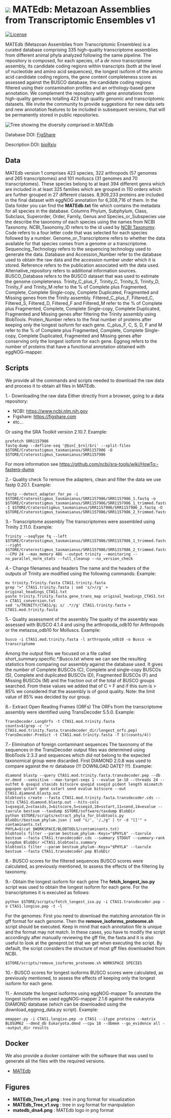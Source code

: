 # ![](/Figures/matedb_dna4.png) MATEdb: Metazoan Assemblies from Transcriptomic Ensembles v1

[![License](https://img.shields.io/badge/license-GPLv3-blue.svg)](http://www.gnu.org/licenses/gpl.html)

MATEdb (Metazoan Assemblies from Transcriptomic Ensembles) is a curated database comprising 335 high-quality transcriptome assemblies from different animal phyla analyzed following the same pipeline. The repository is composed, for each species, of a *de novo* transcriptome assembly, its candidate coding regions within transcripts (both at the level of nucleotide and amino acid sequences), the longest isoform of the amino acid candidate coding regions, the gene content completeness score as assessed against the BUSCO database, the candidate coding regions filtered using their contamination profiles and an orthology-based gene annotation. We complement the repository with gene annotations from high-quality genomes totalling 423 high quality genomic and transcriptomic datasets. We invite the community to provide suggestions for new data sets and new annotation features to be included in subsequent versions, that will be permanently stored in public repositories. 

![Tree showing the diversity comprised in MATEdb](/Figures/MATEdb_Tree_v1.png)

Database DOI: [FigShare](https://doi.org/10.6084/m9.figshare.20178800.v1)

Description DOI: [bioRxiv](url)

## Data

MATEdb version 1 comprises 423 species, 322 arthropods (57 genomes and 265 transcriptomes) and 101 molluscs (31 genomes and 70 transcriptomes). These species belong to at least 394 different genra which are included in at least 325 families which are grouped in 110 orders which are further grouped in 27 different classes. 8,909,233 proteins are included in the final dataset with eggNOG annotation for 6,308,716 of them. In the Data folder you can find the **MATEdb.txt** file which contains the metadata for all species in the database. 
Columns Phylum, Subphylum, Class, Subclass, Superorder, Order, Family, Genus and Species_or_Subspecies use the describe the taxonomy of each species using the names from NCBI Taxonomy.
NCBI_Taxonomy_ID refers to the id used by [NCBI Taxonomy](https://www.ncbi.nlm.nih.gov/taxonomy).
Code refers to a four letter code that was selected for each species followed by a number.	Genome_or_Transcriptome	refers to whether the data available for that species comes from a genome or a transcriptome.
Sequencing_Technology refers to the sequencing technology used to generate the data.
Database and Accession_Number refer to the database used to obtain the raw data and the accession number under which it is stored.
Reference refers to the publication associated with the data used.
Alternative_repository refers to additional information sources. 
BUSCO_Database refers to the BUSCO dataset that was used to estimate the genome completeness.
Trinity_C_plus_F, Trinity_C, Trinity_S, Trinity_D, Trinity_F and Trinity_M refer to the % of Complete plus Fragmented, Complete, Complete Single-copy, Complete Duplicated, Fragmented and Missing genes from the Trinity assembly.
Filtered_C_plus_F, Filtered_C, Filtered_S, Filtered_D, Filtered_F and Filtered_M refer to the % of Complete plus Fragmented, Complete, Complete Single-copy, Complete Duplicated, Fragmented and Missing genes after filtering the Trinity assembly using BlobTools.
Protein_Number refers to the final number of proteins after keeping only the longest isoform for each gene.
C_plus_F, C, S, D, F and M refer to the % of Complete plus Fragmented, Complete, Complete Single-copy, Complete Duplicated, Fragmented and Missing genes after conserving only the longest isoform for each gene.
Eggnog refers to the number of proteins that have a functional annotation obtained with eggNOG-mapper. 


## Scripts

We provide all the commands and scripts needed to download the raw data and process it to obtain all files in MATEdb.

1.- Downloading the raw data
Either directly from a browser, going to a data repository:
- NCBI: https://www.ncbi.nlm.nih.gov
- Figshare: https://figshare.com
- etc...

Or using the SRA Toolkit version 2.10.7.
Example:
``` 
prefetch SRR1157986
fastq-dump --defline-seq '@$sn[_$rn]/$ri' --split-files $STORE/Craterostigmus_tasmanianus/SRR1157986 -O $STORE/Craterostigmus_tasmanianus/SRR1157986
```
For more information see https://github.com/ncbi/sra-tools/wiki/HowTo:-fasterq-dump

2.- Quality check
To remove the adapters, clean and filter the data we use fastp 0.20.1. 
Example:
```
fastp --detect_adapter_for_pe -i $STORE/Craterostigmus_tasmanianus/SRR1157986/SRR1157986_1.fastq -o $STORE/Craterostigmus_tasmanianus/SRR1157986/SRR1157986_1_trimmed.fastq -I $STORE/Craterostigmus_tasmanianus/SRR1157986/SRR1157986_2.fastq -O $STORE/Craterostigmus_tasmanianus/SRR1157986/SRR1157986_2_trimmed.fastq
```

3.- Transcriptome assembly
The transcriptomes were assembled using Trinity 2.11.0.
Example:
```
Trinity --seqType fq --left $STORE/Craterostigmus_tasmanianus/SRR1157986/SRR1157986_1_trimmed.fastq --right $STORE/Craterostigmus_tasmanianus/SRR1157986/SRR1157986_2_trimmed.fastq --CPU 24 --max_memory 48G --output trinity --monitoring --no_parallel_norm_stats --full_cleanup --no_version_check
```

4.- Change filenames and headers
The name and the headers of the outputs of Trinity are modified using the following commands:
Example:
```
mv trinity.Trinity.fasta CTAS1.trinity.fasta
grep ">" CTAS1.trinity.fasta | sed 's/>//g' > original_headings_CTAS1.txt
paste trinity.Trinity.fasta.gene_trans_map original_headings_CTAS1.txt > CTAS1_conversion.txt
sed 's/TRINITY/CTAS1/g; s/ .*//g' CTAS1.trinity.fasta > CTAS1.mod.trinity.fasta
```

5.- Quality assessment of the assembly
The quality of the assembly was assessed with BUSCO 4.1.4 and using the arthropoda_odb10 for Arthropods or the metazoa_odb10 for Molluscs.
Example:
```
busco -i CTAS1.mod.trinity.fasta -l arthropoda_odb10 -o Busco -m transcriptome
```

Among the output files we focused on a file called short_summary.specific.*.Busco.txt where we can see the resulting statistics from comparing our assembly against the database used.
It gives the number of Complete BUSCOs (C), Complete and single-copy BUSCOs (S), Complete and duplicated BUSCOs (D), Fragmented BUSCOs (F) and Missing BUSCOs (M) and the fraction out of the total of BUSCO groups searched.
From these values we added that of C + F and if this sum is > 85% we considered that the assembly is of good quality.
Note: the limit value of 85% was decided by our group.

6.- Extract Open Reading Frames (ORFs)
The ORFs from the transcriptome assembly were identified using TransDecoder 5.5.0.
Example:
```
TransDecoder.LongOrfs -t CTAS1.mod.trinity.fasta
counts=$(grep -c '>' CTAS1.mod.trinity.fasta.transdecoder_dir/longest_orfs.pep)
TransDecoder.Predict -t CTAS1.mod.trinity.fasta -T $((counts/4))
```

7.- Elimination of foreign contaminant sequences
The taxonomy of the sequences in the TransDecoder output files was determined using BlobTools 2.3.3 and sequences which did not belong to the expected taxonomical group were discarded.
First DIAMOND 2.0.8 was used to compare against the nr database (!!! DOWNLOAD DATE? !!!).
Example: 
```
diamond blastp --query CTAS1.mod.trinity.fasta.transdecoder.pep --db nr.dmnd --sensitive --max-target-seqs 1 --evalue 1e-10 --threads 24 --outfmt 6 qseqid staxids bitscore qseqid sseqid pident length mismatch gapopen qstart qend sstart send evalue bitscore --out CTAS1.diamond.blastp.out
blobtools create --fasta CTAS1.mod.trinity.fasta.transdecoder.cds --hits CTAS1.diamond.blastp.out --hits-cols 1=qseqid,2=staxids,3=bitscore,5=sseqid,10=sstart,11=send,14=evalue --taxrule bestsum --taxdump $STORE/software/taxdump BlobDir
python $STORE/scripts/extract_phyla_for_blobtools.py BlobDir/bestsum_phylum.json | sed "s/', '/,/g" | tr -d "[]'" > contaminants.txt
PHYLA=$(cat $WORKSPACE/BLOBTOOLS/contaminants.txt)
blobtools filter --param bestsum_phylum--Keys="$PHYLA" --taxrule bestsum --fasta CTAS1.transdecoder.cds --summary STDOUT --summary-rank kingdom BlobDir >CTAS1.blobtools.summary
blobtools filter --param bestsum_phylum--Keys="$PHYLA" --taxrule bestsum --fasta CTAS1.transdecoder.pep BlobDir
```

8.- BUSCO scores for the filtered sequences
BUSCO scores were calculated, as previously mentioned, to assess the effects of the filtering by taxonomy.

9.- Obtain the longest isoform for each gene
The **fetch_longest_iso.py** script was used to obtain the longest isoform for each gene. 
For the transcriptomes it is executed as follows:
```
python $STORE/scripts/fetch_longest_iso.py -i CTAS1.transdecoder.pep -o CTAS1.longiso.pep -t -l
```

For the genomes: 
First you need to download the matching annotation file in gff format for each genome. Then the **remove_isoforms_proteome.sh** script should be executed. Keep in mind that each annotation file is unique and the format may not match. In these cases, you have to modify the script accordingly after manually reviewing the gff file, the fasta and it is also useful to look at the geneprot.txt that we get when executing the script. By default, the script considers the structure of most gff files downloaded from NCBI.

```
$STORE/scripts/remove_isoforms_proteome.sh WORKSPACE SPECIES
```

10.- BUSCO scores for longest isoforms
BUSCO scores were calculated, as previously mentioned, to assess the effects of keeping only the longest isoform for each gene.

11.- Annotate the longest isoforms using eggNOG-mapper 
To annotate the longest isoforms we used eggNOG-mapper 2.1.6 against the eukaryota DIAMOND database (which can be downloaded using the download_eggnog_data.py script).
Example:
```
emapper.py -i CTAS1.longiso.pep -o CTAS1 --itype proteins --matrix BLOSUM62 --dmnd_db Eukaryota.dmnd --cpu 18 --dbmem --go_evidence all --output_dir results
```

## Docker

We also provide a docker container with the software that was used to generate all the files with the required versions.
- [MATEdb](https://hub.docker.com/repository/docker/vargaschavezc/matedb)

## Figures
- **MATEdb_Tree_v1.png** : tree in png format for visualization
- **MATEdb_Tree_v1.svg** : tree in svg format for manipulation
- **matedb_dna4.png** : MATEdb logo in png format
